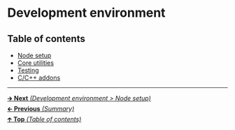 # Development environment

## Table of contents

- [Node setup](node_setup.md)
- [Core utilities](core_utilities.md)
- [Testing](testing.md)
- [C/C++ addons](cpp_addons.md)

<hr>

[🡲 **Next** _(Development environment > Node setup)_](node_setup.md)<br>
[🡰 **Previous** _(Summary)_](../summary.md)<br>
[🡱 **Top** _(Table of contents)_](../../README.md#table-of-contents)<br>
